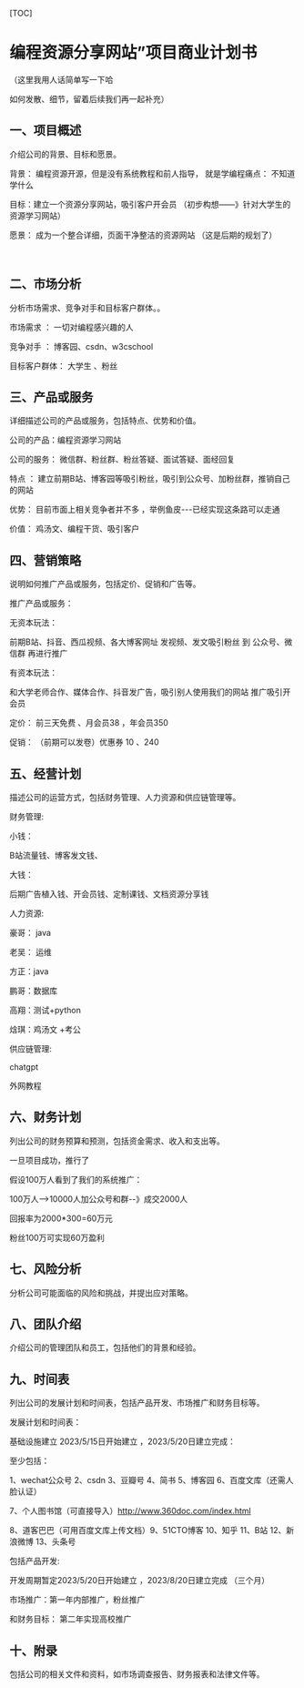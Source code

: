 [TOC]



# 编程资源分享网站”项目商业计划书

（这里我用人话简单写一下哈

如何发散、细节，留着后续我们再一起补充）





## 一、项目概述

介绍公司的背景、目标和愿景。

背景： 编程资源开源，但是没有系统教程和前人指导，  就是学编程痛点：     不知道学什么

目标：建立一个资源分享网站，吸引客户开会员       （初步构想——》针对大学生的资源学习网站）

愿景： 成为一个整合详细，页面干净整洁的资源网站      （这是后期的规划了）



​		



## 二、市场分析

分析市场需求、竞争对手和目标客户群体。。

市场需求 ： 一切对编程感兴趣的人

竞争对手 ： 博客园、csdn、w3cschool

目标客户群体： 大学生 、粉丝









## 三、产品或服务

详细描述公司的产品或服务，包括特点、优势和价值。

公司的产品：编程资源学习网站

公司的服务： 微信群、粉丝群、粉丝答疑、面试答疑、面经回复

特点 ：  建立前期B站、博客园等吸引粉丝，吸引到公众号、加粉丝群，推销自己的网站

优势： 目前市面上相关竞争者并不多  ，举例鱼皮---已经实现这条路可以走通

价值： 鸡汤文、编程干货、吸引客户





## 四、营销策略

说明如何推广产品或服务，包括定价、促销和广告等。

推广产品或服务：

无资本玩法：

 前期B站、抖音、西瓜视频、各大博客网址    发视频、发文吸引粉丝  到 公众号、微信群  再进行推广

有资本玩法：

和大学老师合作、媒体合作、抖音发广告，吸引别人使用我们的网站 推广吸引开会员





定价： 前三天免费 、月会员38 ，年会员350  



促销：  （前期可以发卷）优惠券   10 、240 









## 五、经营计划

描述公司的运营方式，包括财务管理、人力资源和供应链管理等。



财务管理:

小钱：

B站流量钱、博客发文钱、

大钱：

后期广告植入钱、开会员钱、定制课钱、文档资源分享钱

人力资源:

豪哥： java

老吴： 运维

方正：java

鹏哥：数据库

高翔：测试+python

焓琪：鸡汤文 +考公







供应链管理:

chatgpt 

外网教程











## 六、财务计划

列出公司的财务预算和预测，包括资金需求、收入和支出等。



一旦项目成功，推行了

假设100万人看到了我们的系统推广：

100万人-->10000人加公众号和群--》成交2000人



回报率为2000*300=60万元

粉丝100万可实现60万盈利











## 七、风险分析

分析公司可能面临的风险和挑战，并提出应对策略。





## 八、团队介绍

介绍公司的管理团队和员工，包括他们的背景和经验。







## 九、时间表

列出公司的发展计划和时间表，包括产品开发、市场推广和财务目标等。

发展计划和时间表：

基础设施建立 2023/5/15日开始建立 ，2023/5/20日建立完成：

至少包括：

1、wechat公众号  2、csdn   3、豆瓣号  4、简书  5、博客园   6、百度文库（还需人脸认证）

7、个人图书馆（可直接导入）http://www.360doc.com/index.html

8、道客巴巴（可用百度文库上传文档）9、51CTO博客  10、知乎  11、B站  12、新浪微博  13、头条号



包括产品开发:



开发周期暂定2023/5/20日开始建立 ，2023/8/20日建立完成  （三个月）



市场推广：第一年内部推广，粉丝推广



和财务目标： 第二年实现高校推广





## 十、附录

包括公司的相关文件和资料，如市场调查报告、财务报表和法律文件等。





